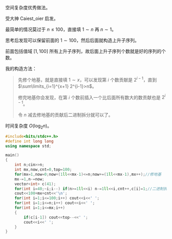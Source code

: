 空间复杂度优秀做法。

受大神 Caiest_oier 启发。

最简单的情况莫过于 $n \leq 100$，直接填 $1 \sim n$ 再 $n \sim 1$。

思考后发现可以保留前面的 $1 \sim 100$，然后后面就构造上升子序列。

前面包括值域 $[1,100]$ 所有上升子序列，故后面上升子序列个数就是好的序列的个数。

我的构造方法：
 
> 先修个地基，就是直接填 $1 \sim x$，可以发现第 $i$ 个数贡献是 $2^{i-1}$，直到 $\sum\limits_{i=1}^{x+1} 2^{i-1}>n$。
>
> 修完地基你会发现，在第 $i$ 个数前插入一个比后面所有数大的数贡献也是 $2^{i-1}$。
>
> 令 $n$ 减去修地基的贡献后二进制拆分就可以了。

时间复杂度 $O(\log_2 n)$。

```cpp
#include<bits/stdc++.h>
#define int long long
using namespace std;

main()
{
    int n;cin>>n;
    int mx,now,cnt=0,top=100;
    for(mx=1,now=0;now+(1ll<<mx-1)<=n;now+=(1ll<<mx-1),mx++);//修地基
    mx-=1,n-=now;
    vector<int> c(41);
    for(int i=40;~i;i--) if(n>=1ll<<i) n-=1ll<<i,cnt++,c[i]=1;//二进制拆分
    cout<<100+mx+cnt<<'\n';
    for(int i=1;i<=100;i++) cout<<i<<' ';
    for(int i=1;i<=n;i++) cout<<i<<' ';
    for(int i=1;i<=mx;i++)
    {
        if(c[i-1]) cout<<top--<<' ';
        cout<<i<<' ';
    }
}
```